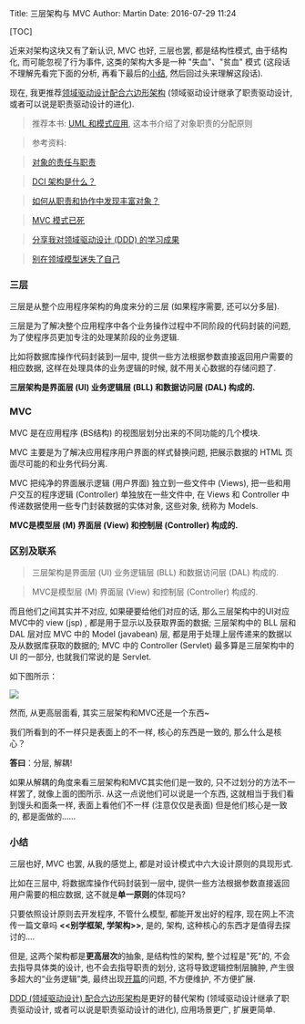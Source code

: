 Title: 三层架构与 MVC
Author: Martin
Date: 2016-07-29 11:24

[TOC]

近来对架构这块又有了新认识, MVC 也好, 三层也罢, 都是结构性模式, 由于结构化, 而可能忽视了行为事件, 这类的架构大多是一种 "失血"、"贫血" 模式 (这段话不理解先看完下面的分析, 再看下最后的[小结](http://www.smallcpp.cn/%E8%BD%AF%E4%BB%B6%E5%B7%A5%E7%A8%8B/%E4%B8%89%E5%B1%82%E6%9E%B6%E6%9E%84%E4%B8%8E%20MVC.html#_3), 然后回过头来理解这段话).

现在, 我更推荐[领域驱动设计配合六边形架构](http://www.smallcpp.cn/%E8%BD%AF%E4%BB%B6%E5%B7%A5%E7%A8%8B/DDD%20%E9%A2%86%E5%9F%9F%E9%A9%B1%E5%8A%A8%E8%AE%BE%E8%AE%A1%E4%B8%8E%E5%85%AD%E8%BE%B9%E5%BD%A2%E6%9E%B6%E6%9E%84.html) (领域驱动设计继承了职责驱动设计, 或者可以说是职责驱动设计的进化).

> 推荐本书: [UML 和模式应用](https://share.weiyun.com/ffebfff0ea72831e6d0a96905f359d06), 这本书介绍了对象职责的分配原则

>
> 参考资料:

> [对象的责任与职责](http://www.jdon.com/38045)

> [DCI 架构是什么？](http://www.jdon.com/37976)

> [如何从职责和协作中发现丰富对象？](http://www.jdon.com/38071)

> [MVC 模式已死](http://www.jdon.com/38448)

> [分享我对领域驱动设计 (DDD) 的学习成果](http://kb.cnblogs.com/page/117717/)

> [别在领域模型迷失了自己](http://www.cnblogs.com/tsoukw/archive/2007/09/28/908983.html)

### 三层
三层是从整个应用程序架构的角度来分的三层 (如果程序需要, 还可以分多层).

三层是为了解决整个应用程序中各个业务操作过程中不同阶段的代码封装的问题, 为了使程序员更加专注的处理某阶段的业务逻辑.

比如将数据库操作代码封装到一层中, 提供一些方法根据参数直接返回用户需要的相应数据, 这样在处理具体的业务逻辑的时候, 就不用关心数据的存储问题了.

**三层架构是界面层 (UI) 业务逻辑层 (BLL) 和数据访问层 (DAL) 构成的.**

### MVC
MVC 是在应用程序 (BS结构) 的视图层划分出来的不同功能的几个模块.

MVC 主要是为了解决应用程序用户界面的样式替换问题, 把展示数据的 HTML 页面尽可能的和业务代码分离.

MVC 把纯净的界面展示逻辑 (用户界面) 独立到一些文件中 (Views), 把一些和用户交互的程序逻辑 (Controller) 单独放在一些文件中, 在 Views 和 Controller 中传递数据使用一些专门封装数据的实体对象, 这些对象, 统称为 Models.

**MVC是模型层 (M) 界面层 (View) 和控制层 (Controller) 构成的.**

### 区别及联系
> 三层架构是界面层 (UI) 业务逻辑层 (BLL) 和数据访问层 (DAL) 构成的.

> MVC是模型层 (M) 界面层 (View) 和控制层 (Controller) 构成的.

而且他们之间其实并不对应, 如果硬要给他们对应的话, 那么三层架构中的UI对应MVC中的 view (jsp) , 都是用于显示以及获取界面的数据; 三层架构中的 BLL 层和 DAL 层对应 MVC 中的 Model (javabean) 层, 都是用于处理上层传递来的数据以及从数据库获取的数据的; MVC 中的 Controller (Servlet) 最多算是三层架构中的 UI 的一部分, 也就我们常说的是 Servlet.

如下图所示：

![](http://i65.tinypic.com/2af0nyd.jpg)

然而, 从更高层面看, 其实三层架构和MVC还是一个东西~

我们所看到的不一样只是表面上的不一样, 核心的东西是一致的, 那么什么是核心？

**答曰**：分层, 解耦!

如果从解耦的角度来看三层架构和MVC其实他们是一致的, 只不过划分的方法不一样罢了, 就像上面的图所示. 从这一点说他们可以说是一个东西, 这就相当于我们看到馒头和面条一样, 表面上看他们不一样 (注意仅仅是表面) 但是他们核心是一致的, 都是面做的……

### 小结
三层也好, MVC 也罢, 从我的感觉上, 都是对设计模式中六大设计原则的具现形式.

比如在三层中, 将数据库操作代码封装到一层中, 提供一些方法根据参数直接返回用户需要的相应数据, 这不就是**单一原则**的体现吗?

只要依照设计原则去开发程序, 不管什么模型, 都能开发出好的程序, 现在网上不流传一篇文章吗 **<<别学框架, 学架构\>\>**, 是的, 架构, 这种核心的东西才是值得去探讨的....

但是, 这两个架构都是**更高层次**的抽象, 是结构性的架构, 整个过程是"死"的, 不会去指导具体类的设计, 也不会去指导职责的划分, 这将导致逻辑控制层臃肿, 产生很多超大的“业务逻辑”类, 最终出现[开篇](http://www.smallcpp.cn/%E8%BD%AF%E4%BB%B6%E5%B7%A5%E7%A8%8B/%E4%B8%89%E5%B1%82%E6%9E%B6%E6%9E%84%E4%B8%8E%20MVC.html)的问题, 不方便维护, 不方便扩展.

[DDD (领域驱动设计) 配合六边形架构](http://www.smallcpp.cn/ddd-ling-yu-qu-dong-she-ji-yu-liu-bian-xing-jia-gou.html)是更好的替代架构 (领域驱动设计继承了职责驱动设计, 或者可以说是职责驱动设计的进化), 应用场景更广, 扩展更简单.
